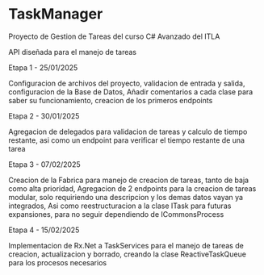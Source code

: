 # TaskManager

Proyecto de Gestion de Tareas del curso C# Avanzado del ITLA

API diseñada para el manejo de tareas

Etapa 1 - 25/01/2025

Configuracion de archivos del proyecto, validacion de entrada y salida, configuracion de la Base de Datos,
Añadir comentarios a cada clase para saber su funcionamiento, creacion de los primeros endpoints

Etapa 2 - 30/01/2025

Agregacion de delegados para validacion de tareas y calculo de tiempo restante, asi como un endpoint para verificar el tiempo restante de una tarea

Etapa 3 - 07/02/2025

Creacion de la Fabrica para manejo de creacion de tareas, tanto de baja como alta prioridad, 
Agregacion de 2 endpoints para la creacion de tareas modular, solo requiriendo una descripcion y los demas datos vayan ya integrados,
Asi como reestructuracion a la clase ITask para futuras expansiones, para no seguir dependiendo de ICommonsProcess

Etapa 4 - 15/02/2025 

Implementacion de Rx.Net a TaskServices para el manejo de tareas de creacion, actualizacion y borrado, creando la clase ReactiveTaskQueue
para los procesos necesarios
